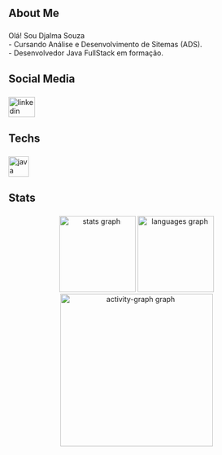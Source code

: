 <h2 align="left">About Me</h2>

###

<p align="left">Olá! Sou Djalma Souza<br>- Cursando Análise e Desenvolvimento de Sitemas (ADS).<br>- Desenvolvedor Java FullStack em formação.</p>

###

<h2 align="left">Social Media</h2>

###

<div align="left">
  <a href="https://www.linkedin.com/in/djalma-gon%C3%A7alve-desenvolvedor/" target="_blank">
    <img src="https://raw.githubusercontent.com/maurodesouza/profile-readme-generator/master/src/assets/icons/social/linkedin/default.svg" width="52" height="40" alt="linkedin logo"  />
  </a>
</div>

###

<h2 align="left">Techs</h2>

###

<div align="left">
  <img src="https://skillicons.dev/icons?i=java" height="40" alt="java logo"  />
</div>

###

<h2 align="left">Stats</h2>

###

<div align="center">
  <img src="https://github-readme-stats.vercel.app/api?username=Djalmagon&hide_title=false&hide_rank=false&show_icons=true&include_all_commits=true&count_private=true&disable_animations=false&theme=gotham&locale=en&hide_border=false&order=1" height="150" alt="stats graph"  />
  <img src="https://github-readme-stats.vercel.app/api/top-langs?username=Djalmagon&locale=en&hide_title=false&layout=compact&card_width=320&langs_count=5&theme=gotham&hide_border=false&order=2" height="150" alt="languages graph"  />
  <img src="https://github-readme-activity-graph.vercel.app/graph?username=Djalmagon&radius=16&theme=gotham&area=true&order=5" height="300" alt="activity-graph graph"  />
</div>

###
